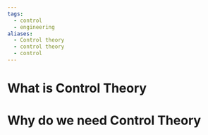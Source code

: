 ```yaml
---
tags:
  - control
  - engineering
aliases:
  - Control theory
  - control theory
  - control
---
```

# What is Control Theory

# Why do we need Control Theory
